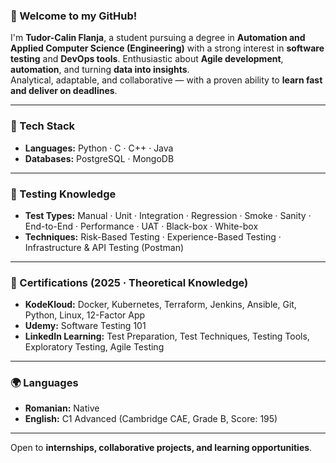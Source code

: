 ### 👋 Welcome to my GitHub!

I'm **Tudor-Calin Flanja**, a student pursuing a degree in **Automation and Applied Computer Science (Engineering)** with a strong interest in **software testing** and **DevOps tools**.
Enthusiastic about **Agile development**, **automation**, and turning **data into insights**.  
Analytical, adaptable, and collaborative — with a proven ability to **learn fast and deliver on deadlines**.

---

### 🔧 Tech Stack

- **Languages:** Python · C · C++ · Java  
- **Databases:** PostgreSQL · MongoDB  

---

### 🧪 Testing Knowledge

- **Test Types:** Manual · Unit · Integration · Regression · Smoke · Sanity · End-to-End · Performance · UAT · Black-box · White-box  
- **Techniques:** Risk-Based Testing · Experience-Based Testing · Infrastructure & API Testing (Postman)   

---

### 📜 Certifications (2025 · Theoretical Knowledge)

- **KodeKloud:** Docker, Kubernetes, Terraform, Jenkins, Ansible, Git, Python, Linux, 12-Factor App  
- **Udemy:** Software Testing 101  
- **LinkedIn Learning:** Test Preparation, Test Techniques, Testing Tools, Exploratory Testing, Agile Testing
  
---

### 🌍 Languages

- **Romanian:** Native  
- **English:** C1 Advanced (Cambridge CAE, Grade B, Score: 195)

---

Open to **internships, collaborative projects, and learning opportunities**.
